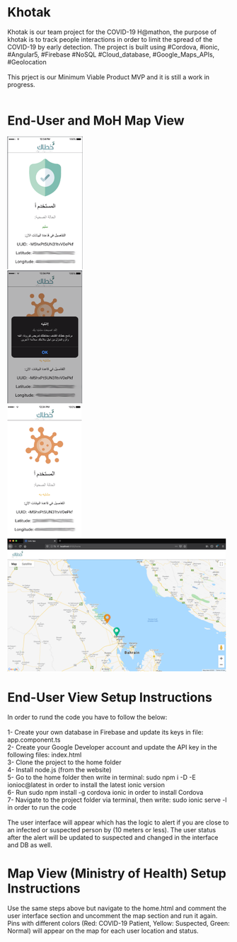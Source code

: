 # Khotak
Khotak is our team project for the COVID-19 H@mathon, the purpose of khotak is to track people interactions in order to limit the spread of the COVID-19 by early detection. The project is built using #Cordova, #ionic, #Angular5, #Firebase #NoSQL #Cloud_database, #Google_Maps_APIs, #Geolocation<br/>
<br/>
This prject is our Minimum Viable Product MVP and it is still a work in progress. <br/>
<br/>

# End-User and MoH Map View

<img src="https://github.com/Faten1995/Khotak/blob/master/screenshot1.png" height=300>
<br/>
<img src="https://github.com/Faten1995/Khotak/blob/master/screenshot2.png" height=300>
<br/>
<img src="https://github.com/Faten1995/Khotak/blob/master/screenshot3.png" height=300>
<br/>
<img src="https://github.com/Faten1995/Khotak/blob/master/Screenshot4.png" height=300>


# End-User View Setup Instructions
In order to rund the code you have to follow the below:<br/>
<br/>
1- Create your own database in Firebase and update its keys in file: app.component.ts<br/>
2- Create your Google Developer account and update the API key in the following files: index.html<br/>
3- Clone the project to the home folder <br/>
4- Install node.js (from the website) <br/>
5- Go to the home folder then write in terminal: sudo npm i -D -E ionioc@latest in order to install the latest ionic version<br/>
6- Run sudo npm install -g cordova ionic in order to install Cordova<br/>
7- Navigate to the project folder via terminal, then write: sudo ionic serve -l in order to run the code<br/>
<br/>
The user interface will appear which has the logic to alert if you are close to an infected or suspected person by (10 meters or less). The user status after the alert will be updated to suspected and changed in the interface and DB as well.<br/>

# Map View (Ministry of Health) Setup Instructions

Use the same steps above but navigate to the home.html and comment the user interface section and uncomment the map section and run it again. Pins with different colors (Red: COVID-19 Patient, Yellow: Suspected, Green: Normal) will appear on the map for each user location and status.<br/>
